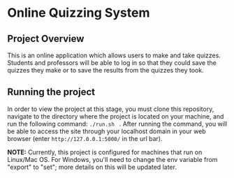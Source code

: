 # Online Quizzing System

## Project Overview 
This is an online application which allows users to make and take quizzes. Students and professors will be able to log in so that they could save the quizzes they make or to save the results from the quizzes they took. 

## Running the project
In order to view the project at this stage, you must clone this repository, navigate to the directory where the project is located on your machine, and run the following command: ```./run.sh ``` . After running the command, you will be able to access the site through your localhost domain in your web browser (enter ```http://127.0.0.1:5000/``` in the url bar). 

__NOTE:__ Currently, this project is configured for machines that run on Linux/Mac OS. For Windows, you'll need to change the env variable from "export" to "set"; more details on this will be updated later.
